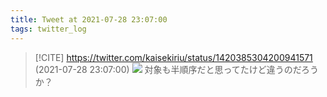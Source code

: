 ```yaml
---
title: Tweet at 2021-07-28 23:07:00
tags: twitter_log
---
```


> [!CITE] https://twitter.com/kaisekiriu/status/1420385304200941571 (2021-07-28 23:07:00)
> ![](https://twitter.com/kaisekiriu/status/1420385304200941571)
> 対象も半順序だと思ってたけど違うのだろうか？
